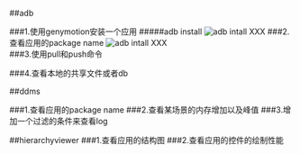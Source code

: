 ##adb

###1.使用genymotion安装一个应用
#####adb install
![adb intall XXX](http://7xln8s.com1.z0.glb.clouddn.com/adb%20install.png) 
###2.查看应用的package name
![adb intall XXX](http://7xln8s.com1.z0.glb.clouddn.com/adb%20shell.png)   
###3.使用pull和push命令

###4.查看本地的共享文件或者db


##ddms

###1.查看应用的package name
###2.查看某场景的内存增加以及峰值
###3.增加一个过滤的条件来查看log

##hierarchyviewer
###1.查看应用的结构图
###2.查看应用的控件的绘制性能
